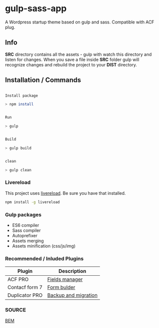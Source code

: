 # gulp-sass-app

A Wordpress startup theme based on gulp and sass. Compatible with ACF plug.


## Info 

**SRC** directory contains all the assets - gulp with watch this directory and listen for changes.
When you save a file inside **SRC** folder gulp will recognize changes and rebuild the project  to your **DIST** directory.


## Installation / Commands

```bash

Install package

> npm install


Run

> gulp  


Build

> gulp build


clean

> gulp clean

```


### Livereload

This project uses [livereload](https://www.npmjs.com/package/livereload). Be sure you have that installed.

```bash
npm install -g livereload

```

### Gulp packages

- ES6 compiler
- Sass compiler
- Autoprefixer
- Assets merging
- Assets minification (css/js/img)


### Recommended / Inluded Plugins

| Plugin | Description |
| ------ | ------ |
| ACF PRO | [Fields manager](https://www.advancedcustomfields.com/resources/)|
| Contacf form 7 | [Form bulder](https://wordpress.org/support/plugin/contact-form-7)|
| Duplicator PRO | [Backup and migration](https://snapcreek.com/support/)|


### SOURCE
[BEM](https://www.nafrontendzie.pl/metodyki-css-2-bem)


